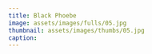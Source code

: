 ```yaml
---
title: Black Phoebe
image: assets/images/fulls/05.jpg
thumbnail: assets/images/thumbs/05.jpg
caption: 
---
```

